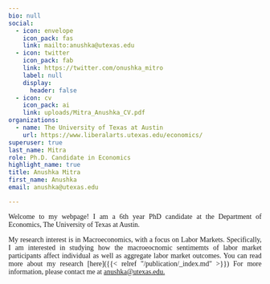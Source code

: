 ```yaml
---
bio: null
social:
  - icon: envelope
    icon_pack: fas
    link: mailto:anushka@utexas.edu
  - icon: twitter
    icon_pack: fab
    link: https://twitter.com/onushka_mitro
    label: null
    display:
      header: false
  - icon: cv
    icon_pack: ai
    link: uploads/Mitra_Anushka_CV.pdf
organizations:
  - name: The University of Texas at Austin
    url: https://www.liberalarts.utexas.edu/economics/
superuser: true
last_name: Mitra
role: Ph.D. Candidate in Economics
highlight_name: true
title: Anushka Mitra
first_name: Anushka
email: anushka@utexas.edu

---
```


<p style="font-family:rose;text-align: justify;">Welcome to my webpage! I am a 6th year PhD candidate at the Department of Economics, The University of Texas at Austin.</p>

<p style="font-family:rose;text-align: justify;">My research interest is in Macroeconomics, with a focus on Labor Markets. Specifically, I am interested in studying how the macroeocnomic sentimemts of labor market participants affect individual as well as aggregate labor market outcomes. You can read more about my research [here]({{< relref "/publication/_index.md" >}}) For more information, please contact me at <a href="anushka@utexas.edu">anushka@utexas.edu.</a></p>



  

  




